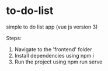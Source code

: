 # to-do-list
simple to do list app (vue js version 3)

Steps:

1. Navigate to the 'frontend' folder
2. Install dependencies using npm i
3. Run the project using npm run serve
